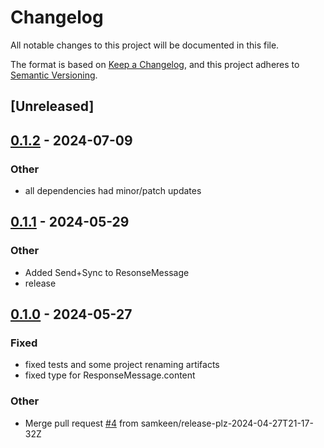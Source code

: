 # Changelog
All notable changes to this project will be documented in this file.

The format is based on [Keep a Changelog](https://keepachangelog.com/en/1.0.0/),
and this project adheres to [Semantic Versioning](https://semver.org/spec/v2.0.0.html).

## [Unreleased]

## [0.1.2](https://github.com/samkeen/llm-bridge/compare/v0.1.1...v0.1.2) - 2024-07-09

### Other
- all dependencies had minor/patch updates

## [0.1.1](https://github.com/samkeen/llm-bridge/compare/v0.1.0...v0.1.1) - 2024-05-29

### Other
- Added Send+Sync to ResonseMessage
- release

## [0.1.0](https://github.com/samkeen/llm-bridge/releases/tag/v0.1.0) - 2024-05-27

### Fixed
- fixed tests and some project renaming artifacts
- fixed type for ResponseMessage.content

### Other
- Merge pull request [#4](https://github.com/samkeen/llm-bridge/pull/4) from samkeen/release-plz-2024-04-27T21-17-32Z

